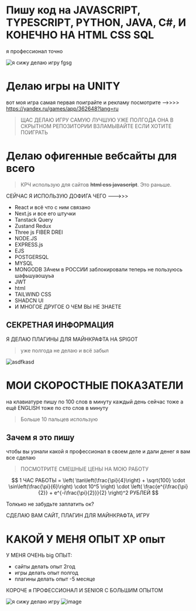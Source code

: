 # Пишу код на JAVASCRIPT, TYPESCRIPT, PYTHON, JAVA, C#, И КОНЕЧНО НА HTML CSS SQL 

я профессионал точно

![я сижу делаю игру fgsg](https://steamuserimages-a.akamaihd.net/ugc/1294171102395095234/FEBA3B8F42666AF4C394026AD885F013115B9B62/)

# Делаю игры на UNITY
вот моя игра самая первая поиграйте и рекламу посмотрите -->>>> https://yandex.ru/games/app/362648?lang=ru

> ЩАС ДЕЛАЮ ИГРУ САМУЮ ЛУЧШУЮ УЖЕ ПОЛГОДА ОНА В СКРЫТНОМ РЕПОЗИТОРИИ ВЗЛАМЫВАЙТЕ ЕСЛИ ХОТИТЕ ПОИГРАТЬ 
# Делаю офигенные вебсайты для всего
> КРЧ использую для сайтов ~~__html css javascript__~~. Это раньше.

СЕЙЧАС Я ИСПОЛЬЗУЮ ДОФИГА ЧЕГО --->>> 
- React и всё что с ним связано
- Next.js и все его штучки
- Tanstack Query
- Zustand Redux
- Three js FIBER DREI
- NODE.JS
- EXPRESS.js
- EJS
- POSTGERSQL
- MYSQL
- MONGODB ЗАчем в РОССИИ заблокировали теперь не пользуюсь шафьшуаошуьа
- JWT
- html
- TAILWIND CSS
- SHADCN UI
- И МНОГОЕ ДРУГОЕ О ЧЕМ ВЫ НЕ ЗНАЕТЕ

## СЕКРЕТНАЯ ИНФОРМАЦИЯ
Я ДЕЛАЮ ПЛАГИНЫ ДЛЯ МАЙНКРАФТА НА SPIGOT 

> уже полгода не делаю и всё забыл

![asdfkasd](https://sun9-16.userapi.com/impg/r6obvXlOEgnDZgNDw2wX42qGJMl9f05CPlaLDQ/c1XhZPcrDdE.jpg?size=1080x601&quality=95&sign=4f882651cef1e71bc3cdbc77e5cb2d9c&c_uniq_tag=hsxZo7stPp8OvJYS2mzxyOMEn3QV_eKXK_S07eTmZvw&type=album)

# МОИ СКОРОСТНЫЕ ПОКАЗАТЕЛИ
на клавиатуре пишу по 100 слов в минуту каждый день сейчас тоже а ещё ENGLISH тоже по сто слов в минуту
> Больше 10 пальцев использую


## Зачем я это пишу
чтобы вы узнали какой я профессионал в своем деле и дали денег я вам все сделаю
> ПОСМОТРИТЕ СМЕШНЫЕ ЦЕНЫ НА МОЮ РАБОТУ

$$
1 ЧАС РАБОТЫ = \left( \tan\left(\frac{\pi}{4}\right) + \sqrt{100} \cdot \sin\left(\frac{\pi}{6}\right) \cdot 10^5 \right) \cdot \left( \frac{e^{i\frac{\pi}{2}} + e^{-i\frac{\pi}{2}}}{2} \right)^2 РУБЛЕЙ
$$

Толкько не забудьте заплатить ок? 

СДЕЛАЮ ВАМ САЙТ, ПЛАГИН ДЛЯ МАЙНКРАФТА, ИГРУ 

# КАКОЙ У МЕНЯ ОПЫТ XP опыт

У МЕНЯ ОЧЕНЬ big ОПЫТ:
- сайты делать опыт 2год
- игры делать опыт полгод
- плагины делать опыт -5 месяце

КОРОЧЕ я ПРОФЕССИОНАЛ И SENIOR С БОЛЬШИМ ОПЫТОМ

![я сижу делаю игру](https://i.ytimg.com/vi/-o2BkVCIQtk/hqdefault.jpg)
![image](https://github.com/user-attachments/assets/d5762a3f-e66c-4b16-9869-ad478f67ed79)



